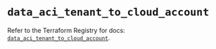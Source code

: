 # `data_aci_tenant_to_cloud_account`

Refer to the Terraform Registry for docs: [`data_aci_tenant_to_cloud_account`](https://registry.terraform.io/providers/ciscodevnet/aci/2.17.0/docs/data-sources/tenant_to_cloud_account).
